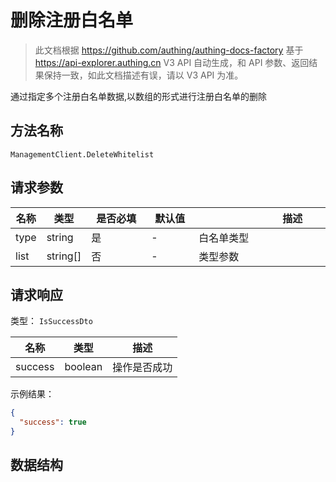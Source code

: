 # 删除注册白名单

<!--
  警告⚠️：
  不要直接修改该文档，
  https://github.com/Authing/authing-docs-factory
  使用该项目进行生成
-->

<LastUpdated />

> 此文档根据 https://github.com/authing/authing-docs-factory 基于 https://api-explorer.authing.cn V3 API 自动生成，和 API 参数、返回结果保持一致，如此文档描述有误，请以 V3 API 为准。

通过指定多个注册白名单数据,以数组的形式进行注册白名单的删除

## 方法名称

`ManagementClient.DeleteWhitelist`

## 请求参数

| 名称 | 类型 | <div style="width:80px">是否必填</div> | <div style="width:60px">默认值</div> | <div style="width:300px">描述</div> | <div style="width:200px">示例值</div> |
| ---- | ---- | ---- | ---- | ---- | ---- |
| type | string | 是 | - | 白名单类型  | `EMAIL` |
| list | string[] | 否 | - | 类型参数  | `["12580@163.com"]` |




## 请求响应

类型： `IsSuccessDto`

| 名称 | 类型 | 描述 |
| ---- | ---- | ---- |
| success | boolean | 操作是否成功 |



示例结果：

```json
{
  "success": true
}
```

## 数据结构


